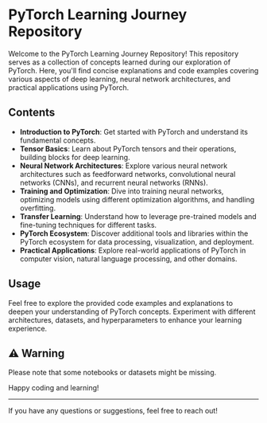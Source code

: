 # PyTorch Learning Journey Repository

Welcome to the PyTorch Learning Journey Repository! This repository serves as a collection of concepts learned during our exploration of PyTorch. Here, you'll find concise explanations and code examples covering various aspects of deep learning, neural network architectures, and practical applications using PyTorch.

## Contents
- **Introduction to PyTorch**: Get started with PyTorch and understand its fundamental concepts.
- **Tensor Basics**: Learn about PyTorch tensors and their operations, building blocks for deep learning.
- **Neural Network Architectures**: Explore various neural network architectures such as feedforward networks, convolutional neural networks (CNNs), and recurrent neural networks (RNNs).
- **Training and Optimization**: Dive into training neural networks, optimizing models using different optimization algorithms, and handling overfitting.
- **Transfer Learning**: Understand how to leverage pre-trained models and fine-tuning techniques for different tasks.
- **PyTorch Ecosystem**: Discover additional tools and libraries within the PyTorch ecosystem for data processing, visualization, and deployment.
- **Practical Applications**: Explore real-world applications of PyTorch in computer vision, natural language processing, and other domains.

## Usage
Feel free to explore the provided code examples and explanations to deepen your understanding of PyTorch concepts. Experiment with different architectures, datasets, and hyperparameters to enhance your learning experience.

## ⚠️ Warning
Please note that some notebooks or datasets might be missing.

Happy coding and learning!

---
If you have any questions or suggestions, feel free to reach out!